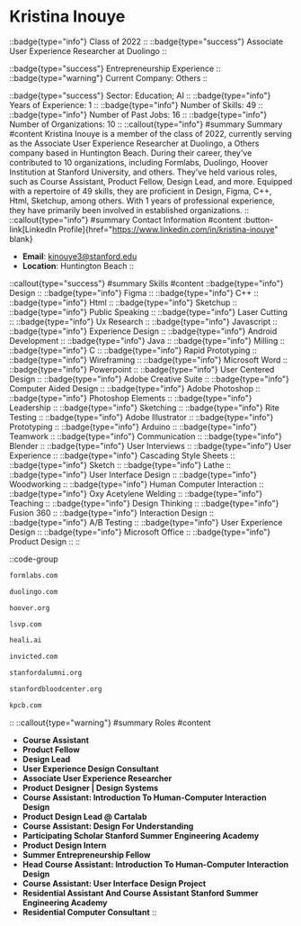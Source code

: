 # Kristina Inouye
::badge{type="info"}
Class of 2022
::
::badge{type="success"}
Associate User Experience Researcher at Duolingo
::

::badge{type="success"}
Entrepreneurship Experience
::
::badge{type="warning"}
Current Company: Others
::

::badge{type="success"}
Sector: Education; AI
::
::badge{type="info"}
Years of Experience: 1
::
::badge{type="info"}
Number of Skills: 49
::
::badge{type="info"}
Number of Past Jobs: 16
::
::badge{type="info"}
Number of Organizations: 10
::
::callout{type="info"}
#summary
Summary
#content
Kristina Inouye is a member of the class of 2022, currently serving as the Associate User Experience Researcher at Duolingo, a Others company based in Huntington Beach. During their career, they've contributed to 10 organizations, including Formlabs, Duolingo, Hoover Institution at Stanford University, and others. They've held various roles, such as Course Assistant, Product Fellow, Design Lead, and more. Equipped with a repertoire of 49 skills, they are proficient in Design, Figma, C++, Html, Sketchup, among others.  With 1 years of professional experience, they have primarily been involved in established organizations.
::
::callout{type="info"}
#summary
Contact Information
#content
:button-link[LinkedIn Profile]{href="https://www.linkedin.com/in/kristina-inouye" blank}
- **Email**: kinouye3@stanford.edu
- **Location**: Huntington Beach
::

::callout{type="success"}
#summary
Skills
#content
::badge{type="info"}
Design
::
::badge{type="info"}
Figma
::
::badge{type="info"}
C++
::
::badge{type="info"}
Html
::
::badge{type="info"}
Sketchup
::
::badge{type="info"}
Public Speaking
::
::badge{type="info"}
Laser Cutting
::
::badge{type="info"}
Ux Research
::
::badge{type="info"}
Javascript
::
::badge{type="info"}
Experience Design
::
::badge{type="info"}
Android Development
::
::badge{type="info"}
Java
::
::badge{type="info"}
Milling
::
::badge{type="info"}
C
::
::badge{type="info"}
Rapid Prototyping
::
::badge{type="info"}
Wireframing
::
::badge{type="info"}
Microsoft Word
::
::badge{type="info"}
Powerpoint
::
::badge{type="info"}
User Centered Design
::
::badge{type="info"}
Adobe Creative Suite
::
::badge{type="info"}
Computer Aided Design
::
::badge{type="info"}
Adobe Photoshop
::
::badge{type="info"}
Photoshop Elements
::
::badge{type="info"}
Leadership
::
::badge{type="info"}
Sketching
::
::badge{type="info"}
Rite Testing
::
::badge{type="info"}
Adobe Illustrator
::
::badge{type="info"}
Prototyping
::
::badge{type="info"}
Arduino
::
::badge{type="info"}
Teamwork
::
::badge{type="info"}
Communication
::
::badge{type="info"}
Blender
::
::badge{type="info"}
User Interviews
::
::badge{type="info"}
User Experience
::
::badge{type="info"}
Cascading Style Sheets
::
::badge{type="info"}
Sketch
::
::badge{type="info"}
Lathe
::
::badge{type="info"}
User Interface Design
::
::badge{type="info"}
Woodworking
::
::badge{type="info"}
Human Computer Interaction
::
::badge{type="info"}
Oxy Acetylene Welding
::
::badge{type="info"}
Teaching
::
::badge{type="info"}
Design Thinking
::
::badge{type="info"}
Fusion 360
::
::badge{type="info"}
Interaction Design
::
::badge{type="info"}
A/B Testing
::
::badge{type="info"}
User Experience Design
::
::badge{type="info"}
Microsoft Office
::
::badge{type="info"}
Product Design
::
::

::code-group
```bash [Formlabs]
formlabs.com
```
```bash [Duolingo]
duolingo.com
```
```bash [Hoover Institution at Stanford University]
hoover.org
```
```bash [Lightspeed Venture Partners]
lsvp.com
```
```bash [Heali AI]
heali.ai
```
```bash [Invicted]
invicted.com
```
```bash [Standford Alumni]
stanfordalumni.org
```
```bash [Stanford Blood Center]
stanfordbloodcenter.org
```
```bash [Kleiner Perkins Caufield & Byers]
kpcb.com
```
::
::callout{type="warning"}
#summary
Roles
#content
- **Course Assistant**
- **Product Fellow**
- **Design Lead**
- **User Experience Design Consultant**
- **Associate User Experience Researcher**
- **Product Designer | Design Systems**
- **Course Assistant: Introduction To Human-Computer Interaction Design**
- **Product Design Lead @ Cartalab**
- **Course Assistant: Design For Understanding**
- **Participating Scholar Stanford Summer Engineering Academy**
- **Product Design Intern**
- **Summer Entrepreneurship Fellow**
- **Head Course Assistant: Introduction To Human-Computer Interaction Design**
- **Course Assistant: User Interface Design Project**
- **Residential Assistant And Course Assistant Stanford Summer Engineering Academy**
- **Residential Computer Consultant**
::

